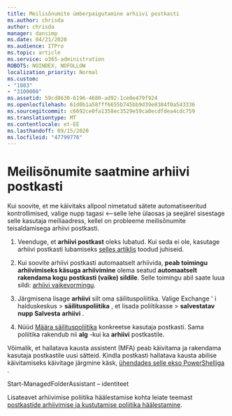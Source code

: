 ```yaml
---
title: Meilisõnumite ümberpaigutamine arhiivi postkasti
ms.author: chrisda
author: chrisda
manager: dansimp
ms.date: 04/21/2020
ms.audience: ITPro
ms.topic: article
ms.service: o365-administration
ROBOTS: NOINDEX, NOFOLLOW
localization_priority: Normal
ms.custom:
- "1083"
- "3100008"
ms.assetid: 59cd8630-6196-4680-ad92-1ce0e479f924
ms.openlocfilehash: 61d0b1a58fff6655b745bb9d39e8384f0a543336
ms.sourcegitcommit: c6692ce0fa1358ec3529e59ca0ecdfdea4cdc759
ms.translationtype: MT
ms.contentlocale: et-EE
ms.lasthandoff: 09/15/2020
ms.locfileid: "47799776"
---
```

# <a name="move-email-to-the-archive-mailbox"></a>Meilisõnumite saatmine arhiivi postkasti

Kui soovite, et me käivitaks allpool nimetatud sätete automatiseeritud kontrollimised, valige nupp tagasi <--selle lehe ülaosas ja seejärel sisestage selle kasutaja meiliaadress, kellel on probleeme meilisõnumite teisaldamisega arhiivi postkasti.

1. Veenduge, et **arhiivi postkast** oleks lubatud. Kui seda ei ole, kasutage arhiivi postkasti lubamiseks [selles artiklis](https://docs.microsoft.com/microsoft-365/compliance/enable-archive-mailboxes) toodud juhiseid.

2. Kui soovite arhiivi postkasti automaatselt arhiivida, **peab toimingu arhiivimiseks käsuga arhiivimine** olema seatud **automaatselt rakendama kogu postkasti (vaike) sildile**. Selle toimingu abil saate luua sildi: [arhiivi vaikevormingu](https://docs.microsoft.com/microsoft-365/compliance/set-up-an-archive-and-deletion-policy-for-mailboxes#create-a-custom-archive-default-policy-tag).

3. Järgmisena lisage **arhiivi** silt oma säilituspoliitika. Valige Exchange ' i halduskeskus > **säilituspoliitika** , et lisada poliitikasse > **salvestatav nupp Salvesta** **arhiivi** .

4. Nüüd [Määra säilituspoliitika](https://docs.microsoft.com/exchange/security-and-compliance/messaging-records-management/apply-retention-policy) konkreetse kasutaja postkasti. Sama poliitika rakendub nii **alg** -kui ka **arhiivi** postkastile.

Võimalik, et hallatava kausta assistent (MFA) peab käivitama ja rakendama kasutaja postkastile uusi sätteid. Kindla postkasti hallatava kausta abilise käivitamiseks käivitage järgmine käsk, [ühendades selle ekso PowerShelliga](https://docs.microsoft.com/powershell/exchange/exchange-online/connect-to-exchange-online-powershell/connect-to-exchange-online-powershell?view=exchange-ps) .
  
Start-ManagedFolderAssistant – identiteet <name of the mailbox>

Lisateavet arhiivimise poliitika häälestamise kohta leiate teemast [postkastide arhiivimise ja kustutamise poliitika häälestamine](https://docs.microsoft.com/microsoft-365/compliance/set-up-an-archive-and-deletion-policy-for-mailboxes#step-1-enable-archive-mailboxes-for-users).
  
